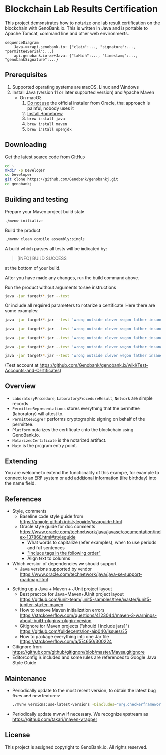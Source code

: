 # Blockchain Lab Results Certification

This project demonstrates how to notarize one lab result certification on the blockchain with GenoBank.io. This is written in Java and is portable to Apache Tomcat, command line and other web environments.

```mermaid
sequenceDiagram
    Java->>+api.genobank.io: {"claim":..., "signature":..., "permitteeSerial":...}
    api.genobank.io->>+Java: {"txHash":..., "timestamp":..., "genobankSignature":...}
```



## Prerequisites

1. Supported operating systems are macOS, Linux and Windows
2. Install Java (version 11 or later supported version) and Apache Maven
   - On macOS
     1. [Do not use](https://stackoverflow.com/a/28635465/300224) the official installer from Oracle, that approach is painful, nobody uses it
     2. [Install Homebrew](https://brew.sh)
     3. `brew install java`
     4. `brew install maven`
     5. `brew install openjdk`

## Downloading

Get the latest source code from GitHub

```sh
cd ~
mkdir -p Developer
cd Developer
git clone https://github.com/Genobank/genobankj.git
cd genobankj
```

## Building and testing

Prepare your Maven project build state

```sh
./mvnw initialize
```

Build the product

```sh
./mvnw clean compile assembly:single
```

A build which passes all tests will be indicated by:

> [INFO] BUILD SUCCESS

at the bottom of your build.

After you have made any changes, run the build command above.

Run the product without arguments to see instructions

```sh
java -jar target/*.jar --test
```

Or include all required parameters to notarize a certificate. Here there are some examples:


<!-- New command -->
```sh
java -jar target/*.jar --test 'wrong outside clever wagon father insane boy junk punch duck drift cupboard' 41 'LUIS SERGIO ORTEGA SOLARES' 150332505 'PCR' '[{"Nombre": "Test test test","Identifacion": "1234567890 mx m 24","Clave_estudio": "1","Resultado": {"file": "","metodo": "RT-PCR Tiempo Real","antigeno": "POSITIVO","oxigenacion": "98","temperatura": "38","influenza-a-D": "POSITIVO","influenza-b-D": "POSITIVO","respiratorio-D": "POSITIVO"},"Metodo": "","Folio": "FMA-KLD-516","tiempo": 1654116966}]' '1' 1650917610932 '{Pasaporte,LUIS SERGIO ORTEGA SOLARES,https://api.japso.com.mx/welty/api/public/fi/0e86f35b-487d-4bde-9412-90c71099abc7,150332505,1991-07-06}' '[{50,Primera Dosis,Astra Zeneca,NH0304,05/07/2021},{51,Segunda Dosis,Astra Zeneca,77761,10/09/2021}]' '{https://api.japso.com.mx/welty/api/public/ct/04168d10-778a-4f41-aeab-5b9fe592313c}'
```

```sh
java -jar target/*.jar --test 'wrong outside clever wagon father insane boy junk punch duck drift cupboard' 41 'LUIS SERGIO ORTEGA SOLARES' 150332505 'PCR' '[{"Nombre": "Test test test","Identifacion": "1234567890 mx m 24","Clave_estudio": "1","Resultado": {"file": "","metodo": "RT-PCR Tiempo Real","antigeno": "POSITIVO","oxigenacion": "98","temperatura": "38","influenza-a-D": "POSITIVO","influenza-b-D": "POSITIVO","respiratorio-D": "POSITIVO"},"Metodo": "","Folio": "FMA-KLD-516","tiempo": 1654116966}]' '1' 1650917610932 '{Pasaporte,LUIS SERGIO ORTEGA SOLARES,https://api.japso.com.mx/welty/api/public/fi/0e86f35b-487d-4bde-9412-90c71099abc7,150332505,1991-07-06}' '' '{https://api.japso.com.mx/welty/api/public/ct/04168d10-778a-4f41-aeab-5b9fe592313c}'
```



```sh
java -jar target/*.jar --test 'wrong outside clever wagon father insane boy junk punch duck drift cupboard' 41 'LUIS SERGIO ORTEGA SOLARES' 150332505 'ANT' '[{"Nombre": "Test test test","Identifacion": "1234567890 mx m 24","Clave_estudio": "2","Resultado": {"metodo": "Inmunocromatografía / Nasofaríngeo","antigeno": "Negativo","oxigenacion": "98","temperatura": "38"},"Metodo": "","Folio": "FMA-KLD-516","tiempo": 1654116966}]' '1' 1650917610932 '{Pasaporte,LUIS SERGIO ORTEGA SOLARES,https://api.japso.com.mx/welty/api/public/fi/0e86f35b-487d-4bde-9412-90c71099abc7,150332505,1991-07-06}' '[{50,Primera Dosis,Astra Zeneca,NH0304,05/07/2021},{51,Segunda Dosis,Astra Zeneca,77761,10/09/2021}]' '{https://api.japso.com.mx/welty/api/public/ct/04168d10-778a-4f41-aeab-5b9fe592313c}'
```

```sh
java -jar target/*.jar --test 'wrong outside clever wagon father insane boy junk punch duck drift cupboard' 41 'LUIS SERGIO ORTEGA SOLARES' 150332505 'ANT' '[{"Nombre": "Test test test","Identifacion": "1234567890 mx m 24","Clave_estudio": "2","Resultado": {"metodo": "Inmunocromatografía / Nasofaríngeo","antigeno": "Negativo","oxigenacion": "98","temperatura": "38"},"Metodo": "","Folio": "FMA-KLD-516","tiempo": 1654116966}]' '1' 1650917610932 '{Pasaporte,LUIS SERGIO ORTEGA SOLARES,https://api.japso.com.mx/welty/api/public/fi/0e86f35b-487d-4bde-9412-90c71099abc7,150332505,1991-07-06}' '' '{https://api.japso.com.mx/welty/api/public/ct/04168d10-778a-4f41-aeab-5b9fe592313c}'
```



```sh
java -jar target/*.jar --test 'wrong outside clever wagon father insane boy junk punch duck drift cupboard' 41 'LUIS SERGIO ORTEGA SOLARES' 150332505 'HEPATITIS' '[{"Nombre": "Test test test","Identifacion": "1234567890 mx m 24","Clave_estudio": "3","Resultado": {"file": "resultados_microtec_editable-44.pdf","anti-e": "2.32","anti-anti": "0.05","anti-a-igm": "0.19","anti-b-igm": "0.01","antigeno-e": "<0.01","anti-contra": "23.70","anti-a-total": "6.00","anti-b-total": "0.19","anti-superficie": "0.26"},"Metodo": "","Folio": "FMA-KLD-516","tiempo": 1654120494}]' '1' 1650917610932 '{Pasaporte,LUIS SERGIO ORTEGA SOLARES,https://api.japso.com.mx/welty/api/public/fi/0e86f35b-487d-4bde-9412-90c71099abc7,150332505,1991-07-06}' '[{50,Primera Dosis,Astra Zeneca,NH0304,05/07/2021},{51,Segunda Dosis,Astra Zeneca,77761,10/09/2021}]' '{https://api.japso.com.mx/welty/api/public/ct/04168d10-778a-4f41-aeab-5b9fe592313c}'
```



(Test account at https://github.com/Genobank/genobank.io/wiki/Test-Accounts-and-Certificates)

## Overview

* `LaboratoryProcedure`, `LaboratoryProcedureResult`, `Network` are simple records.
* `PermitteeRepresentations` stores everything that the permittee (laboratory) will attest to.
* `PermitteeSigner` performs cryptographic signing on behalf of the permittee.
* `Platform` notarizes the certificate onto the blockchain using GenoBank.io.
* `NotarizedCertificate` is the notarized artifact.
* `Main` is the program entry point.

## Extending

You are welcome to extend the functionality of this example, for example to connect to an ERP system or add additional information (like birthday) into the name field.

## References

* Style, comments
  * Baseline code style guide from https://google.github.io/styleguide/javaguide.html
  * Oracle style guide for doc comments https://www.oracle.com/technetwork/java/javase/documentation/index-137868.html#styleguide
    * What words to capitalize (refer examples), when to use periods and full sentences
    * ["Include tags in the following order"](https://www.oracle.com/technetwork/java/javase/documentation/index-137868.html#orderoftags)
    * Align text to columns
* Which version of dependencies we should support
  * Java versions supported by vendor https://www.oracle.com/technetwork/java/java-se-support-roadmap.html

- Setting up a Java + Maven + JUnit project layout
  - Best practice for Java+Maven+JUnit project layout https://github.com/junit-team/junit5-samples/tree/master/junit5-jupiter-starter-maven
  - How to remove Maven initialization errors https://stackoverflow.com/questions/4123044/maven-3-warnings-about-build-plugins-plugin-version
  - Gitignore for Maven projects ("should I include jars?") https://github.com/fulldecent/aion-aip040/issues/25
  - How to package everything into one Jar file https://stackoverflow.com/a/574650/300224
- Gitignore from https://github.com/github/gitignore/blob/master/Maven.gitignore
- Editorconfig is included and some rules are referenced to Google Java Style Guide

## Maintenance

- Periodically update to the most recent version, to obtain the latest bug fixes and new features:

  ```sh
  ./mvnw versions:use-latest-versions -Dincludes="org.checkerframework:*"
  ```

  

* Periodically update mvnw if necessary. We recognize upstream as https://github.com/takari/maven-wrapper

## License

This project is assigned copyright to GenoBank.io. All rights reserved.
